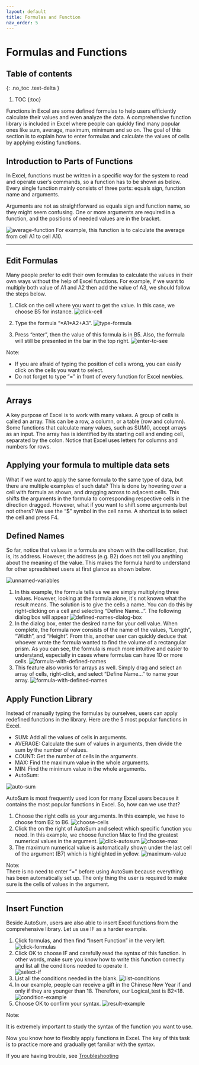 ```yaml
---
layout: default
title: Formulas and Function
nav_order: 5
---
```



# Formulas and Functions

## Table of contents
{: .no_toc .text-delta }

1. TOC
{:toc}


Functions in Excel are some defined formulas to help users efficiently calculate their values and even analyze the data. A comprehensive function library is included in Excel where people can quickly find many popular ones like sum, average, maximum, minimum and so on. The goal of this section is to explain how to enter formulas and calculate the values of cells by applying existing functions.  


## Introduction to Parts of Functions

In Excel, functions must be written in a specific way for the system to read and operate user’s commands, so a function has to be shown as below. Every single function mainly consists of three parts: equals sign, function name and arguments.

Arguments are not as straightforward as equals sign and function name, so they might seem confusing. One or more arguments are required in a function, and the positions of needed values are in the bracket.

![average-function](https://github.com/hannah019/excel-instructions/blob/gh-pages/assets/images/functions-image1.png?raw=true)
 For example, this function is to calculate the average from cell A1 to cell A10.

---

## Edit Formulas

Many people prefer to edit their own formulas to calculate the values in their own ways without the help of Excel functions. For example, if we want to multiply both value of A1 and A2 then add the value of A3, we should follow the steps below.

1. Click on the cell where you want to get the value. In this case, we choose B5 for instance. 
    ![click-cell](https://github.com/hannah019/excel-instructions/blob/gh-pages/assets/images/functions-image2.png?raw=true)

2. Type the formula “=A1*A2+A3”. 
   ![type-formula](https://github.com/hannah019/excel-instructions/blob/gh-pages/assets/images/functions-image3.png?raw=true)

3. Press “enter”, then the value of this formula is in B5. Also, the formula will still be presented in the bar in the top right.
   ![enter-to-see](https://github.com/hannah019/excel-instructions/blob/gh-pages/assets/images/functions-image4.png?raw=true)

Note:  
* If you are afraid of typing the position of cells wrong, you can easily click on the cells you want to select. 
* Do not forget to type “=” in front of every function for Excel newbies.    

---

## Arrays

A key purpose of Excel is to work with many values. A group of cells is called an array. This can be a row, a column, or a table (row and column). Some functions that calculate many values, such as SUM(), accept arrays as an input. The array has is identified by its starting cell and ending cell, separated by the colon. Notice that Excel uses letters for columns and numbers for rows.

## Applying your formula to multiple data sets

What if we want to apply the same formula to the same type of data, but there are multiple examples of such data? This is done by hovering over a cell with formula as shown, and dragging across to adjacent cells. This shifts the arguments in the formula to corresponding respective cells in the direction dragged. However, what if you want to shift some arguments but not others? We use the “$” symbol in the cell name. A shortcut is to select the cell and press F4.

## Defined Names

So far, notice that values in a formula are shown with the cell location, that is, its address. However, the address (e.g. B2) does not tell you anything about the meaning of the value. This makes the formula hard to understand for other spreadsheet users at first glance as shown below. 

![unnamed-variables](https://github.com/hannah019/excel-instructions/blob/gh-pages/assets/images/defined-names-1.PNG?raw=true)

1. In this example, the formula tells us we are simply multiplying three values. However, looking at the formula alone, it's not known what the result means.
The solution is to give the cells a name. You can do this by right-clicking on a cell and selecting “Define Name…”. The following dialog box will appear
![defined-names-dialog-box](https://github.com/hannah019/excel-instructions/blob/gh-pages/assets/images/defined-names-2.PNG?raw=true)
2. In the dialog box, enter the desired name for your cell value. When complete, the formula now consists of the name of the values, “Length”, “Width”, and “Height”. From this, another user can quickly deduce that whoever wrote the formula wanted to find the volume of a rectangular prism. As you can see, the formula is much more intuitive and easier to understand, especially in cases where formulas can have 10 or more cells. 
![formula-with-defined-names](https://github.com/hannah019/excel-instructions/blob/gh-pages/assets/images/defined-names-3.PNG?raw=true)
3. This feature also works for arrays as well. Simply drag and select an array of cells, right-click, and select “Define Name…” to name your array.
![formula-with-defined-names](https://github.com/hannah019/excel-instructions/blob/gh-pages/assets/images/defined-names-4.PNG?raw=true)


## Apply Function Library

Instead of manually typing the formulas by ourselves, users can apply redefined functions in the library. Here are the 5 most popular functions in Excel. 

  - SUM: Add all the values of cells in arguments. 
  - AVERAGE: Calculate the sum of values in arguments, then divide the sum by the number of values. 
  - COUNT: Get the number of cells in the arguments. 
  - MAX: Find the maximum value in the whole arguments. 
  - MIN: Find the minimum value in the whole arguments.    
  - AutoSum:

![auto-sum](https://github.com/hannah019/excel-instructions/blob/gh-pages/assets/images/functions-image5.png?raw=true)

  AutoSum is most frequently used icon for many Excel users because it contains the most popular functions in Excel. So, how can we use that? 
  
1. Choose the right cells as your arguments. In this example, we have to choose from B2 to B6. 
  ![choose-cells](https://github.com/hannah019/excel-instructions/blob/gh-pages/assets/images/functions-image6.png?raw=true)
2. Click the  on the right of AutoSum and select which specific function you need. In this example, we choose function Max to find the greatest numerical values       in the argument. 
![click-autosum](https://github.com/hannah019/excel-instructions/blob/gh-pages/assets/images/functions-image7.png?raw=true)
 ![choose-max](https://github.com/hannah019/excel-instructions/blob/gh-pages/assets/images/functions-image8.png?raw=true)
3. The maximum numerical value is automatically shown under the last cell of the argument (B7) which is highlighted in yellow. 
  ![maximum-value](https://github.com/hannah019/excel-instructions/blob/gh-pages/assets/images/functions-image9.png?raw=true)

  Note:  
    There is no need to enter “=” before using AutoSum because everything has been automatically set up. The only thing the user is required to make sure is the       cells of values in the argument. 
    
  

---

## Insert Function

Beside AutoSum, users are also able to insert Excel functions from the comprehensive library. Let us use IF as a harder example. 

1. Click formulas, and then find “Insert Function” in the very left.  
 ![click-formulas](https://github.com/hannah019/excel-instructions/blob/gh-pages/assets/images/functions-image10.png?raw=true)
2. Click OK to choose IF and carefully read the syntax of this function. In other words, make sure you know how to write this function correctly and list all the conditions needed to operate it.    
  ![select-if](https://github.com/hannah019/excel-instructions/blob/gh-pages/assets/images/functions-image-11.png?raw=true)
3. List all the conditions needed in the blank. 
  ![list-conditions](https://github.com/hannah019/excel-instructions/blob/gh-pages/assets/images/functions-image-12.png?raw=true)
4. In our example, people can receive a gift in the Chinese New Year if and only if they are younger than 18. Therefore, our Logical_test is B2<18.  
  ![condition-example](https://github.com/hannah019/excel-instructions/blob/gh-pages/assets/images/functions-image-13.png?raw=true)
5. Choose OK to confirm your syntax. 
 ![result-example](https://github.com/hannah019/excel-instructions/blob/gh-pages/assets/images/functions-image-14.png?raw=true)

Note:

It is extremely important to study the syntax of the function you want to use. 
  
Now you know how to flexibly apply functions in Excel. The key of this task is to practice more and gradually get familiar with the syntax.  


If you are having trouble, see [Troubleshooting](https://hannah019.github.io/excel-instructions/docs/index-test/)


